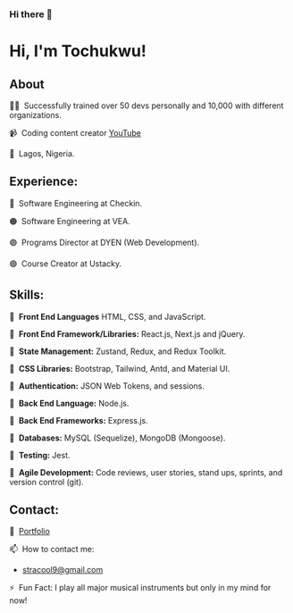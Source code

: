 ### Hi there 👋

<!--
**asoluka/asoluka** is a ✨ _special_ ✨ repository because its `README.md` (this file) appears on your GitHub profile.

Here are some ideas to get you started:

- 🔭 I’m currently working on ...
- 🌱 I’m currently learning ...
- 👯 I’m looking to collaborate on ...
- 🤔 I’m looking for help with ...
- 💬 Ask me about ...
- 📫 How to reach me: ...
- ⚡ Fun fact: ...
-->

# Hi, I'm Tochukwu!

## About

👨‍💻&nbsp; Successfully trained over 50 devs personally and 10,000 with different organizations.

📹&nbsp; Coding content creator [YouTube](https://www.youtube.com/channel/UCJTN5fDHo5l3xKgS3OJ8t3A?view_as=subscriber)

📍&nbsp; Lagos, Nigeria.

## Experience: 

🔴&nbsp; Software Engineering at Checkin.

🟠&nbsp; Software Engineering at VEA.

🟣&nbsp; Programs Director at DYEN (Web Development).

🟢&nbsp; Course Creator at Ustacky.


## Skills: 

🔹&nbsp;  **Front End Languages** HTML, CSS, and JavaScript.

🔸&nbsp;  **Front End Framework/Libraries:** React.js, Next.js and jQuery.

🔹&nbsp;  **State Management:** Zustand, Redux, and Redux Toolkit.

🔸&nbsp;  **CSS Libraries:** Bootstrap, Tailwind, Antd, and Material UI.

🔹&nbsp;  **Authentication:** JSON Web Tokens, and sessions.

🔸&nbsp;  **Back End Language:** Node.js.

🔹&nbsp;  **Back End Frameworks:** Express.js.

🔸&nbsp;  **Databases:** MySQL (Sequelize), MongoDB (Mongoose).

🔹&nbsp;  **Testing:** Jest.

🔸&nbsp;  **Agile Development:** Code reviews, user stories, stand ups, sprints, and version control (git).

## Contact: 

📘&nbsp; [Portfolio]()

📫&nbsp; How to contact me:

- stracool9@gmail.com

⚡&nbsp; Fun Fact: I play all major musical instruments but only in my mind for now!
